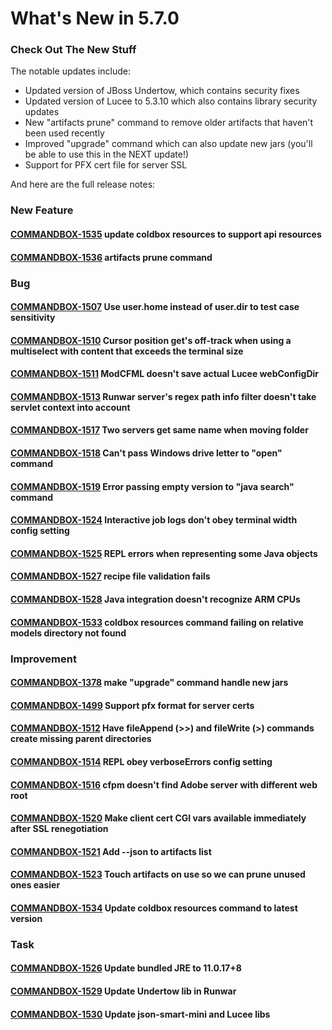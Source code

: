 # What's New in 5.7.0

### Check Out The New Stuff

The notable updates include:

* Updated version of JBoss Undertow, which contains security fixes
* Updated version of Lucee to 5.3.10 which also contains library security updates
* New "artifacts prune" command to remove older artifacts that haven't been used recently
* Improved "upgrade" command which can also update new jars (you'll be able to use this in the NEXT update!)
* Support for PFX cert file for server SSL

And here are the full release notes:

### New Feature

#### [COMMANDBOX-1535](https://ortussolutions.atlassian.net/browse/COMMANDBOX-1535) update coldbox resources to support api resources

#### [COMMANDBOX-1536](https://ortussolutions.atlassian.net/browse/COMMANDBOX-1536) artifacts prune command

### Bug

#### [COMMANDBOX-1507](https://ortussolutions.atlassian.net/browse/COMMANDBOX-1507) Use user.home instead of user.dir to test case sensitivity

#### [COMMANDBOX-1510](https://ortussolutions.atlassian.net/browse/COMMANDBOX-1510) Cursor position get's off-track when using a multiselect with content that exceeds the terminal size

#### [COMMANDBOX-1511](https://ortussolutions.atlassian.net/browse/COMMANDBOX-1511) ModCFML doesn't save actual Lucee webConfigDir

#### [COMMANDBOX-1513](https://ortussolutions.atlassian.net/browse/COMMANDBOX-1513) Runwar server's regex path info filter doesn't take servlet context into account

#### [COMMANDBOX-1517](https://ortussolutions.atlassian.net/browse/COMMANDBOX-1517) Two servers get same name when moving folder

#### [COMMANDBOX-1518](https://ortussolutions.atlassian.net/browse/COMMANDBOX-1518) Can't pass Windows drive letter to "open" command

#### [COMMANDBOX-1519](https://ortussolutions.atlassian.net/browse/COMMANDBOX-1519) Error passing empty version to "java search" command

#### [COMMANDBOX-1524](https://ortussolutions.atlassian.net/browse/COMMANDBOX-1524) Interactive job logs don't obey terminal width config setting

#### [COMMANDBOX-1525](https://ortussolutions.atlassian.net/browse/COMMANDBOX-1525) REPL errors when representing some Java objects

#### [COMMANDBOX-1527](https://ortussolutions.atlassian.net/browse/COMMANDBOX-1527) recipe file validation fails

#### [COMMANDBOX-1528](https://ortussolutions.atlassian.net/browse/COMMANDBOX-1528) Java integration doesn't recognize ARM CPUs

#### [COMMANDBOX-1533](https://ortussolutions.atlassian.net/browse/COMMANDBOX-1533) coldbox resources command failing on relative models directory not found

### Improvement

#### [COMMANDBOX-1378](https://ortussolutions.atlassian.net/browse/COMMANDBOX-1378) make "upgrade" command handle new jars

#### [COMMANDBOX-1499](https://ortussolutions.atlassian.net/browse/COMMANDBOX-1499) Support pfx format for server certs

#### [COMMANDBOX-1512](https://ortussolutions.atlassian.net/browse/COMMANDBOX-1512) Have fileAppend (>>) and fileWrite (>) commands create missing parent directories

#### [COMMANDBOX-1514](https://ortussolutions.atlassian.net/browse/COMMANDBOX-1514) REPL obey verboseErrors config setting

#### [COMMANDBOX-1516](https://ortussolutions.atlassian.net/browse/COMMANDBOX-1516) cfpm doesn't find Adobe server with different web root

#### [COMMANDBOX-1520](https://ortussolutions.atlassian.net/browse/COMMANDBOX-1520) Make client cert CGI vars available immediately after SSL renegotiation

#### [COMMANDBOX-1521](https://ortussolutions.atlassian.net/browse/COMMANDBOX-1521) Add --json to artifacts list

#### [COMMANDBOX-1523](https://ortussolutions.atlassian.net/browse/COMMANDBOX-1523) Touch artifacts on use so we can prune unused ones easier

#### [COMMANDBOX-1534](https://ortussolutions.atlassian.net/browse/COMMANDBOX-1534) Update coldbox resources command to latest version

### Task

#### [COMMANDBOX-1526](https://ortussolutions.atlassian.net/browse/COMMANDBOX-1526) Update bundled JRE to 11.0.17+8

#### [COMMANDBOX-1529](https://ortussolutions.atlassian.net/browse/COMMANDBOX-1529) Update Undertow lib in Runwar

#### [COMMANDBOX-1530](https://ortussolutions.atlassian.net/browse/COMMANDBOX-1530) Update json-smart-mini and Lucee libs
